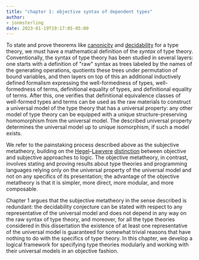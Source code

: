```yaml
---
title: "chapter 1: objective syntax of dependent types"
author:
- jonmsterling
date: 2023-01-19T19:17:05-05:00
---
```


To state and prove theorems like [canonicity](jms-000S) and [decidability](jms-000T) for a type theory, we must have a mathematical definition of the *syntax* of type theory. Conventionally, the syntax of type theory has been studied in several layers: one starts with a definition of "raw" syntax as trees labeled by the names of the generating operations, quotients these trees under permutation of bound variables, and then layers on top of this an additional inductively defined formalism expressing the well-formedness of types, well-formedness of terms, definitional equality of types, and definitional equality of terms. After this, one verifies that definitional equivalence classes of well-formed types and terms can be used as the raw materials to construct a universal model of the type theory that has a universal property: any other model of type theory can be equipped with a unique structure-preserving homomorphism from the universal model. The described universal property determines the universal model up to unique isomorphism, if such a model exists.

We refer to the painstaking process described above as the subjective metatheory, building on the [Hegel](hegel-sol)–[Lawvere](lawvere-1994) [distinction](lawvere-schanuel-2009) between objective and subjective approaches to logic. The objective metatheory, in contrast, involves stating and proving results about type theories and programming languages relying only on the universal property of the universal model and not on any specifics of its presentation; the advantage of the objective metatheory is that it is simpler, more direct, more modular, and more composable. 

Chapter 1 argues that the subjective metatheory in the sense described is redundant: the decidability conjecture can be stated with respect to any representative of the universal model and does not depend in any way on the raw syntax of type theory, and moreover, for all the type theories considered in this dissertation the existence of at least one representative of the universal model is guaranteed for somewhat trivial reasons that have nothing to do with the specifics of type theory. In this chapter, we develop a logical framework for specifying type theories modularly and working with their universal models in an objective fashion.
